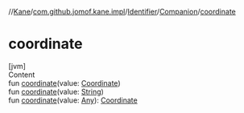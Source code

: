 //[Kane](../../../index.md)/[com.github.jomof.kane.impl](../../index.md)/[Identifier](../index.md)/[Companion](index.md)/[coordinate](coordinate.md)



# coordinate  
[jvm]  
Content  
fun [coordinate](coordinate.md)(value: [Coordinate](../../-coordinate/index.md))  
fun [coordinate](coordinate.md)(value: [String](https://kotlinlang.org/api/latest/jvm/stdlib/kotlin/-string/index.html))  
fun [coordinate](coordinate.md)(value: [Any](https://kotlinlang.org/api/latest/jvm/stdlib/kotlin/-any/index.html)): [Coordinate](../../-coordinate/index.md)  



